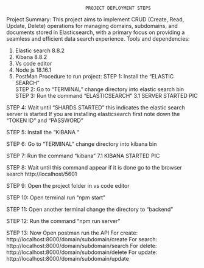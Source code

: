                                  PROJECT DEPLOYMENT STEPS

Project Summary:
This project aims to implement CRUD (Create, Read, Update, Delete) operations for managing domains, subdomains, and documents stored in Elasticsearch, with a primary focus on providing a seamless and efficient data search experience.
Tools and dependencies:
1.	Elastic search 8.8.2 
2.	Kibana  8.8.2
3.	Vs code  editor 
4.	Node js  18.16.1
5.	PostMan 
Procedure to run project:
STEP 1:    Install the  “ELASTIC SEARCH”   
STEP 2:   Go to “TERMINAL”  change directory into  elastic search bin
STEP 3:   Run the command “ELASTICSEARCH”
3.1   SERVER STARTED PIC
 
STEP 4: Wait until “SHARDS STARTED” this indicates the elastic search server is started
If you are installing elasticsearch first note down the “TOKEN ID” and “PASSWORD”  
	
STEP 5:   Install the “KIBANA “

STEP 6:   Go to “TERMINAL” change directory into kibana bin 

STEP 7:   Run the command “kibana”
 7.1  KIBANA STARTED PIC     

STEP 8:   Wait until this command appear if it is done go to the browser search 
http://localhost/5601

STEP 9:    Open the project folder in vs code editor

STEP 10:    Open terminal run “npm start” 
 

STEP 11:  Open another terminal change the directory to “backend” 

STEP 12:  Run the command “npm run server”
 
 STEP 13:  Now Open postman  run the API
For create:  http://localhost:8000/domain/subdomain/create
For search: http://localhost:8000/domain/subdomain/search 
For delete:  http://localhost:8000/domain/subdomain/delete
For update: http://localhost:8000/domain/subdomain/update


 
 


